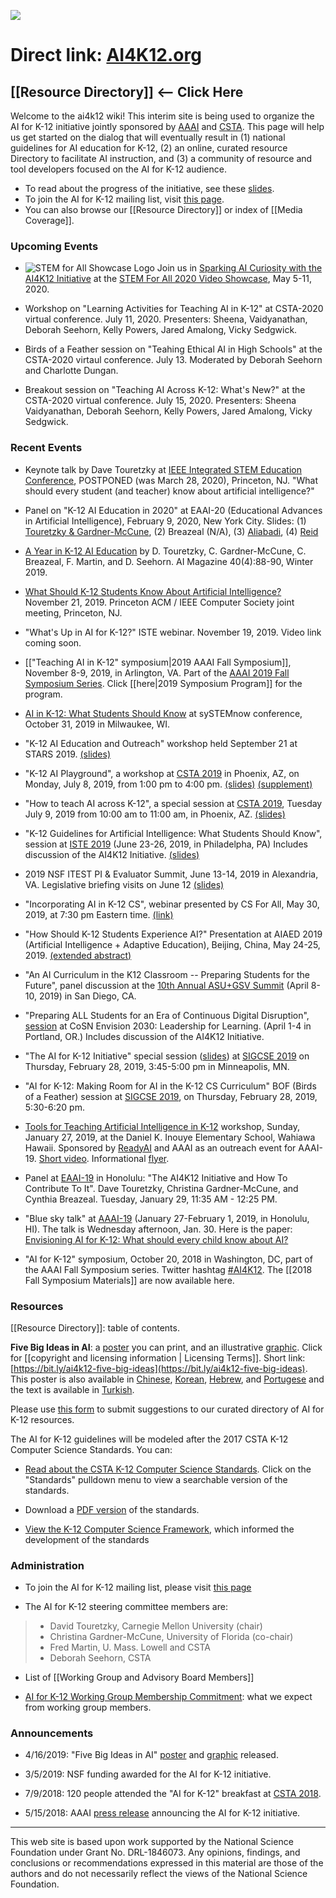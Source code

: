 ![](https://github.com/touretzkyds/ai4k12/raw/master/images/AI4K12_Transparent_BG.png)

# Direct link: [AI4K12.org](http://AI4K12.org)
## [[Resource Directory]] <-- Click Here

Welcome to the ai4k12 wiki! This interim site is being used to organize the AI for K-12 initiative jointly sponsored by [AAAI](https://AAAI.org) and [CSTA](https://csteachers.org). This page will help us get started on the dialog that will eventually result in (1) national guidelines for AI education for K-12, (2) an online, curated resource Directory to facilitate AI instruction, and (3) a community of resource and tool developers focused on the AI for K-12 audience. 
* To read about the progress of the initiative, see these [slides](https://github.com/touretzkyds/ai4k12/raw/master/documents/ISTE_2019_Presentation_website_final.pdf).
* To join the AI for K-12 mailing list, visit [this page](https://aaai.org/Organization/mailing-lists.php).
* You can also browse our [[Resource Directory]] or index of [[Media Coverage]].

### Upcoming Events

* ![STEM for All Showcase Logo](https://github.com/touretzkyds/ai4k12/raw/master/images/STEM-for-All-Showcase.logo.png) Join us in [Sparking AI Curiosity with the AI4K12 Initiative](https://stemforall2020.videohall.com/) at the [STEM For All 2020 Video Showcase](https://stemforall2020.videohall.com/), May 5-11, 2020.

* Workshop on "Learning Activities for Teaching AI in K-12" at CSTA-2020 virtual conference. July 11, 2020. Presenters: Sheena, Vaidyanathan, Deborah Seehorn, Kelly Powers, Jared Amalong, Vicky Sedgwick.

* Birds of a Feather session on "Teahing Ethical AI in High Schools" at the CSTA-2020 virtaul conference. July 13. Moderated by Deborah Seehorn and Charlotte Dungan.

* Breakout session on "Teaching AI Across K-12: What's New?" at the CSTA-2020 virtual conference. July 15, 2020. Presenters: Sheena Vaidyanathan, Deborah Seehorn, Kelly Powers, Jared Amalong, Vicky Sedgwick.

### Recent Events

* Keynote talk by Dave Touretzky at [IEEE Integrated STEM Education Conference](https://ewh.ieee.org/conf/stem/), POSTPONED (was March 28, 2020), Princeton, NJ. "What should every student (and teacher) know about artificial intelligence?"

* Panel on "K-12 AI Education in 2020" at EAAI-20 (Educational Advances in Artificial Intelligence), February 9, 2020, New York City. Slides: (1) [Touretzky & Gardner-McCune](https://github.com/touretzkyds/ai4k12/raw/master/documents/EAAI_Panel_2020_02_09_DST+CGM.pdf), (2) Breazeal (N/A), (3) [Aliabadi](https://github.com/touretzkyds/ai4k12/raw/master/documents/EAAI_Panel_2020_02_09_Aliabadi.pdf), (4) [Reid](https://github.com/touretzkyds/ai4k12/raw/master/documents/EAAI_Panel_2020_02_09_Reid.pdf)

* [A Year in K-12 AI Education](https://aaai.org/ojs/index.php/aimagazine/article/view/5289) by D. Touretzky, C. Gardner-McCune, C. Breazeal, F. Martin, and D. Seehorn. AI Magazine 40(4):88-90, Winter 2019.

* [What Should K-12 Students Know About Artificial Intelligence?](http://princetonacm.acm.org/meetings/mtg1911.pdf) November 21, 2019. Princeton ACM / IEEE Computer Society joint meeting, Princeton, NJ.
* "What's Up in AI for K-12?" ISTE webinar. November 19, 2019. Video link coming soon.

* [["Teaching AI in K-12" symposium|2019 AAAI Fall Symposium]], November 8-9, 2019, in Arlington, VA. Part of the [AAAI 2019 Fall Symposium Series](https://aaai.org/Symposia/Fall/fss19.php). Click [[here|2019 Symposium Program]] for the program.

* [AI in K-12: What Students Should Know](https://github.com/touretzkyds/ai4k12/raw/master/documents/sySTEMnow-2019-10-31.pdf) at sySTEMnow conference, October 31, 2019 in Milwaukee, WI.

* "K-12 AI Education and Outreach" workshop held September 21 at STARS 2019. [(slides)](https://github.com/touretzkyds/ai4k12/raw/master/documents/STARS-AI4K12-Workshop-2019-09-21.pdf)

* "K-12 AI Playground", a workshop at [CSTA 2019](https://www.csteachers.org/page/2019conference) in Phoenix, AZ, on Monday, July 8, 2019, from 1:00 pm to 4:00 pm. [(slides)](https://github.com/touretzkyds/ai4k12/raw/master/documents/CSTA_Workshop_K-12_AI_Playground_20190708.pdf) [(supplement)](https://github.com/touretzkyds/ai4k12/raw/master/documents/CSTA_2019_Machine_Learning_Supplement.pdf)

* "How to teach AI across K-12", a special session at  [CSTA 2019](https://www.csteachers.org/page/2019conference), Tuesday July 9, 2019 from 10:00 am to 11:00 am, in Phoenix, AZ. [(slides)](https://github.com/touretzkyds/ai4k12/raw/master/documents/CSTA_2019_How_To_Teach_AI_Across_K-12.pdf)

* "K-12 Guidelines for Artificial Intelligence: What Students Should Know", session at [ISTE 2019](https://conference.iste.org/2019/) (June 23-26, 2019, in Philadelpha, PA) Includes discussion of the AI4K12 Initiative. [(slides)](https://github.com/touretzkyds/ai4k12/raw/master/documents/ISTE_2019_Presentation_website_final.pdf)

* 2019 NSF ITEST PI & Evaluator Summit, June 13-14, 2019 in Alexandria, VA. Legislative briefing visits on June 12 [(slides)](https://github.com/touretzkyds/ai4k12/raw/master/documents/Legislative_Briefing_AI4K12_2019.pdf)

* "Incorporating AI in K-12 CS", webinar presented by CS For All, May 30, 2019, at 7:30 pm Eastern time. [(link)]( http://air.adobeconnect.com/bobby/ )

* "How Should K-12 Students Experience AI?" Presentation at AIAED 2019 (Artificial Intelligence + Adaptive Education), Beijing, China, May 24-25, 2019. [(extended abstract)](https://github.com/touretzkyds/ai4k12/raw/master/documents/Touretzky-AIAED-2019-extended.pdf)

* "An AI Curriculum in the K12 Classroom -- Preparing Students for the Future", panel discussion at the [10th Annual ASU+GSV Summit](https://www.asugsvsummit.com) (April 8-10, 2019) in San Diego, CA.

* "Preparing ALL Students for an Era of Continuous Digital Disruption", [session](https://ww2.eventrebels.com/er/CFP/AgendaAtAGlance.jsp?CFPID=870&ScreenID=590&DisplayPresenterID=157434&DisplayProgramItemID=150444&DisplayProgramSessionID=51639&Token=P26UWQWSE&PreviousScreens=589) at CoSN Envision 2030: Leadership for Learning. (April 1-4 in Portland, OR.) Includes discussion of the AI4K12 Initiative.

* "The AI for K-12 Initiative" special session ([slides](https://github.com/touretzkyds/ai4k12/raw/master/documents/2019-SIGCSE-special-session.pdf)) at [SIGCSE 2019](https://sigcse2019.sigcse.org/index.html) on Thursday, February 28, 2019, 3:45-5:00 pm in Minneapolis, MN.

* "AI for K-12: Making Room for AI in the K-12 CS Curriculum" BOF (Birds of a Feather) session at [SIGCSE 2019](https://sigcse2019.sigcse.org/index.html), on Thursday, February 28, 2019, 5:30-6:20 pm.

* [Tools for Teaching Artificial Intelligence in K-12]( https://www.readyai.org/tools-for-teaching-artificial-intelligence-in-k-12/) workshop, Sunday, January 27, 2019, at the Daniel K. Inouye Elementary School, Wahiawa Hawaii. Sponsored by [ReadyAI](https://ReadyAI.org) and AAAI as an outreach event for AAAI-19. [Short video](https://www.youtube.com/watch?v=9qJj34B8uJo&feature=youtu.be). Informational [flyer](https://github.com/touretzkyds/ai4k12/raw/master/documents/Tools4AI-Flyer20190102.pdf).

* Panel at [EAAI-19](https://pages.mtu.edu/~lebrown/eaai/) in Honolulu: "The AI4K12 Initiative and How To Contribute To It". Dave Touretzky, Christina Gardner-McCune, and Cynthia Breazeal. Tuesday, January 29, 11:35 AM - 12:25 PM.

* "Blue sky talk" at [AAAI-19](https://aaai.org/Conferences/AAAI-19/) (January 27-February 1, 2019, in Honolulu, HI). The talk is Wednesday afternoon, Jan. 30. Here is the paper: [Envisioning AI for K-12: What should every child know about AI?](https://github.com/touretzkyds/ai4k12/raw/master/documents/AAAI_Blue_Sky_2019.pdf)

* "AI for K-12" symposium, October 20, 2018 in Washington, DC, part of the AAAI Fall Symposium series. Twitter hashtag [#AI4K12](https://twitter.com/search?q=%23AI4K12&src=typd). The [[2018 Fall Symposium Materials]] are now available here.

### Resources

[[Resource Directory]]: table of contents.

**Five Big Ideas in AI**: a [poster](https://github.com/touretzkyds/ai4k12/raw/master/documents/AI4K12_Five_Big_Ideas_Poster.pdf) you can print, and an illustrative [graphic](https://github.com/touretzkyds/ai4k12/raw/master/documents/AI4K12_Five_Big_Ideas_Graphic.png). Click for [[copyright and licensing information | Licensing Terms]]. Short link: [https://bit.ly/ai4k12-five-big-ideas](https://bit.ly/ai4k12-five-big-ideas). This poster is also available in [Chinese](https://github.com/touretzkyds/ai4k12/raw/master/documents/AI4K12_Five_Big_Ideas_Poster_Chinese.pdf), [Korean](https://github.com/touretzkyds/ai4k12/raw/master/documents/AI4K12_Five_Big_Ideas_Poster_Korean.pdf), [Hebrew](https://github.com/touretzkyds/ai4k12/raw/master/documents/AI4K12_Five_Big_Ideas_Poster_Hebrew.pdf), and [Portugese](https://github.com/touretzkyds/ai4k12/raw/master/documents/AI4K12_Five_Big_Ideas_Poster_Portugese.pdf) and the text is available in [Turkish](https://github.com/touretzkyds/ai4k12/raw/master/documents/AI4K12_Five_Big_Ideas_Turkish.pdf).

Please use [this form](https://docs.google.com/forms/d/e/1FAIpQLSdn9G93qavpHk2r1xKikm4o0ftcRYGPvPCrKZ8UEWnWbGhFAA/viewform) to submit suggestions to our curated directory of AI for K-12 resources.

The AI for K-12 guidelines will be modeled after the 2017 CSTA K-12 Computer Science Standards. You can:

* [Read about the CSTA K-12 Computer Science Standards](https://www.csteachers.org/page/standards). Click on the "Standards" pulldown menu to view a searchable version of the standards.

* Download a [PDF version](https://drive.google.com/file/d/0B0TlX1G3mywqbXpydGdIVk00Y1U/view) of the standards.

* [View the K-12 Computer Science Framework](https://k12cs.org/), which informed the development of the standards

### Administration
* To join the AI for K-12 mailing list, please visit [this page](https://aaai.org/Organization/mailing-lists.php)

* The AI for K-12 steering committee members are:
> * David Touretzky, Carnegie Mellon University (chair)
> * Christina Gardner-McCune, University of Florida (co-chair)
> * Fred Martin, U. Mass. Lowell and CSTA
> * Deborah Seehorn, CSTA

* List of [[Working Group and Advisory Board Members]]

* [AI for K-12 Working Group Membership Commitment](https://github.com/touretzkyds/ai4k12/raw/master/documents/AI4K12-Membership-Commitment.pdf): what we expect from working group members.

### Announcements
* 4/16/2019: "Five Big Ideas in AI" [poster](https://github.com/touretzkyds/ai4k12/raw/master/documents/AI4K12_Five_Big_Ideas_Poster.pdf) and  [graphic](https://github.com/touretzkyds/ai4k12/raw/master/documents/AI4K12_Five_Big_Ideas_Graphic.png) released.

* 3/5/2019: NSF funding awarded for the AI for K-12 initiative.

* 7/9/2018: 120 people attended the "AI for K-12" breakfast at [CSTA 2018](https://www.csteachers.org/general/custom.asp?page=2018Conference).

* 5/15/2018: AAAI [press release](https://aaai.org/Pressroom/Releases/release-18-0515.php) announcing the AI for K-12 initiative.


***

This web site is based upon work supported by the National Science Foundation under Grant No. DRL-1846073. Any opinions, findings, and conclusions or recommendations expressed in this material are those of the authors and do not necessarily reflect the views of the National Science Foundation.